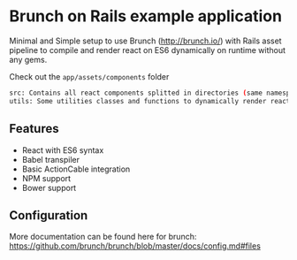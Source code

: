 # Brunch on Rails example application
Minimal and Simple setup to use Brunch (http://brunch.io/) with Rails asset pipeline to compile and render react on ES6 dynamically on runtime without any gems.

Check out the `app/assets/components` folder
```bash
src: Contains all react components splitted in directories (same namespace as rails views)
utils: Some utilities classes and functions to dynamically render react component
```
## Features
* React with ES6 syntax
* Babel transpiler
* Basic ActionCable integration
* NPM support
* Bower support

## Configuration
More documentation can be found here for brunch: https://github.com/brunch/brunch/blob/master/docs/config.md#files
